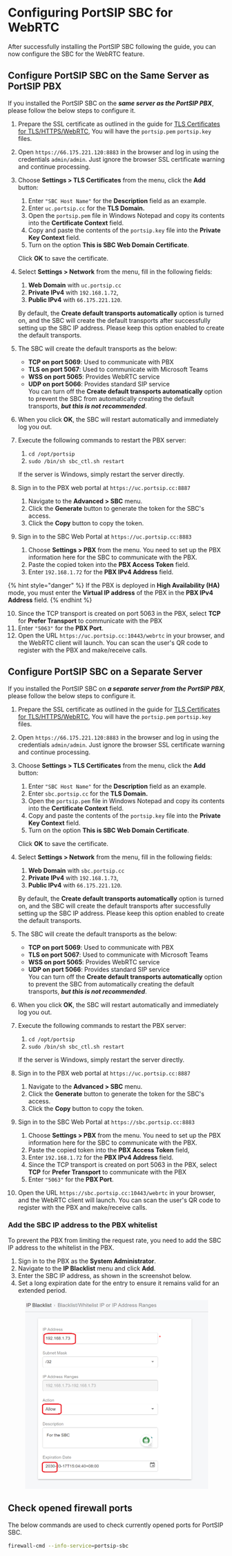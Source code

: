 # Configuring PortSIP SBC for WebRTC

After successfully installing the PortSIP SBC following the guide, you can now configure the SBC for the WebRTC feature.

## Configure PortSIP SBC on the Same Server as PortSIP PBX

If you installed the PortSIP SBC on the _**same server as the PortSIP PBX**_, please follow the below steps to configure it.

1. Prepare the SSL certificate as outlined in the guide for [TLS Certificates for TLS/HTTPS/WebRTC](../certificates-for-tls-https-webrtc/), You will have the `portsip.pem`  `portsip.key` files.
2. Open `https://66.175.221.120:8883` in the browser and log in using the credentials `admin/admin`. Just ignore the browser SSL certificate warning and continue processing.
3.  Choose **Settings > TLS Certificates** from the menu, click the **Add** button:

    1. Enter `"SBC Host Name"` for the **Description** field as an example.
    2. Enter `uc.portsip.cc` for the **TLS Domain.**
    3. Open the `portsip.pem` file in Windows Notepad and copy its contents into the **Certificate Context** field.&#x20;
    4. Copy and paste the contents of the `portsip.key` file into the **Private Key Context** field.
    5. Turn on the option **This is SBC Web Domain Certificate**.&#x20;

    Click **OK** to save the certificate.
4.  Select **Settings > Network** from the menu, fill in the following fields:&#x20;

    1. **Web Domain** with `uc.portsip.cc`
    2. &#x20;**Private IPv4** with `192.168.1.72`,&#x20;
    3. **Public IPv4** with `66.175.221.120`.&#x20;

    By default, the **Create default transports automatically** option is turned on, and the SBC will create the default transports after successfully setting up the SBC IP address. Please keep this option enabled to create the default transports.
5. The SBC will create the default transports as the below:
   * **TCP on port 5069**: Used to communicate with PBX
   * **TLS on port 5067**: Used to communicate with Microsoft Teams
   * **WSS on port 5065**: Provides WebRTC service
   * **UDP on port 5066**: Provides standard SIP service\
     You can turn off the **Create default transports automatically** option to prevent the SBC from automatically creating the default transports, _**but this is not recommended**_.
6. When you click **OK**, the SBC will restart automatically and immediately log you out.
7.  Execute the following commands to restart the PBX server:

    1. `cd /opt/portsip`
    2. ⁣`sudo /bin/sh sbc_ctl.sh restart`&#x20;

    If the server is Windows, simply restart the server directly.
8. Sign in to the PBX web portal at `https://uc.portsip.cc:8887`&#x20;
   1. Navigate to the **Advanced > SBC** menu.&#x20;
   2. Click the **Generate** button to generate the token for the SBC's access.&#x20;
   3. Click the **Copy** button to copy the token.
9. Sign in to the SBC Web Portal at `https://uc.portsip.cc:8883`
   1. Choose **Settings > PBX** from the menu. You need to set up the PBX information here for the SBC to communicate with the PBX.&#x20;
   2. Paste the copied token into the **PBX Access Token** field.&#x20;
   3. Enter `192.168.1.72` for the **PBX IPv4 Address** field.&#x20;

{% hint style="danger" %}
If the PBX is deployed in **High Availability (HA)** mode, you must enter the **Virtual IP address** of the PBX in the **PBX IPv4 Address** field.
{% endhint %}

10. Since the TCP transport is created on port 5063 in the PBX, select **TCP** for **Prefer Transport** to communicate with the PBX
11. Enter `"5063"` for the **PBX Port**.
12. Open the URL `https://uc.portsip.cc:10443/webrtc` in your browser, and the WebRTC client will launch. You can scan the user's QR code to register with the PBX and make/receive calls.

## Configure PortSIP SBC on a Separate Server

If you installed the PortSIP SBC on _**a separate server from the PortSIP PBX**_, please follow the below steps to configure it.

1. Prepare the SSL certificate as outlined in the guide for [TLS Certificates for TLS/HTTPS/WebRTC](../certificates-for-tls-https-webrtc/), You will have the `portsip.pem`  `portsip.key` files.
2. Open `https://66.175.221.120:8883` in the browser and log in using the credentials `admin/admin`. Just ignore the browser SSL certificate warning and continue processing.
3.  Choose **Settings > TLS Certificates** from the menu, click the **Add** button:

    1. Enter `"SBC Host Name"` for the **Description** field as an example.
    2. Enter `sbc.portsip.cc` for the **TLS Domain.**
    3. Open the `portsip.pem` file in Windows Notepad and copy its contents into the **Certificate Context** field.&#x20;
    4. Copy and paste the contents of the `portsip.key` file into the **Private Key Context** field.
    5. Turn on the option **This is SBC Web Domain Certificate**.&#x20;

    Click **OK** to save the certificate.
4.  Select **Settings > Network** from the menu, fill in the following fields:&#x20;

    1. **Web Domain** with `sbc.portsip.cc`
    2. &#x20;**Private IPv4** with `192.168.1.73`,&#x20;
    3. **Public IPv4** with `66.175.221.120`.&#x20;

    By default, the **Create default transports automatically** option is turned on, and the SBC will create the default transports after successfully setting up the SBC IP address. Please keep this option enabled to create the default transports.
5. The SBC will create the default transports as the below:
   * **TCP on port 5069**: Used to communicate with PBX
   * **TLS on port 5067**: Used to communicate with Microsoft Teams
   * **WSS on port 5065**: Provides WebRTC service
   * **UDP on port 5066**: Provides standard SIP service\
     You can turn off the **Create default transports automatically** option to prevent the SBC from automatically creating the default transports, _**but this is not recommended**_.
6. When you click **OK**, the SBC will restart automatically and immediately log you out.
7.  Execute the following commands to restart the PBX server:

    1. `cd /opt/portsip`
    2. ⁣`sudo /bin/sh sbc_ctl.sh restart`&#x20;

    If the server is Windows, simply restart the server directly.
8. Sign in to the PBX web portal at `https://uc.portsip.cc:8887`&#x20;
   1. Navigate to the **Advanced > SBC** menu.&#x20;
   2. Click the **Generate** button to generate the token for the SBC's access.&#x20;
   3. Click the **Copy** button to copy the token.
9. Sign in to the SBC Web Portal at `https://sbc.portsip.cc:8883`
   1. Choose **Settings > PBX** from the menu. You need to set up the PBX information here for the SBC to communicate with the PBX.&#x20;
   2. Paste the copied token into the **PBX Access Token** field,&#x20;
   3. Enter `192.168.1.72` for the **PBX IPv4 Address** field.&#x20;
   4. Since the TCP transport is created on port 5063 in the PBX, select **TCP** for **Prefer Transport** to communicate with the PBX
   5. Enter `"5063"` for the **PBX Port**.
10. Open the URL `https://sbc.portsip.cc:10443/webrtc` in your browser, and the WebRTC client will launch. You can scan the user's QR code to register with the PBX and make/receive calls.

### Add the SBC IP address to the PBX whitelist

To prevent the PBX from limiting the request rate, you need to add the SBC IP address to the whitelist in the PBX.

1. Sign in to the PBX as the **System Administrator**.
2. Navigate to the **IP Blacklist** menu and click **Add**.
3. Enter the SBC IP address, as shown in the screenshot below.
4. Set a long expiration date for the entry to ensure it remains valid for an extended period.

<figure><img src="../../../.gitbook/assets/sbc_whitelist.png" alt=""><figcaption></figcaption></figure>

## Check opened firewall ports

The below commands are used to check currently opened ports for PortSIP SBC.

```sh
firewall-cmd --info-service=portsip-sbc
```

